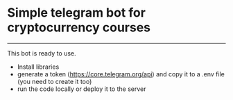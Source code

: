 # Simple telegram bot for cryptocurrency courses

-------------------

This bot is ready to use.

* Install libraries
* generate a token (https://core.telegram.org/api) and copy it to a .env file (you need to create it too)
* run the code locally or deploy it to the server
